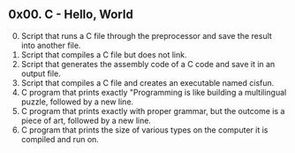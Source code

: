 ## 0x00. C - Hello, World
0. Script that runs a C file through the preprocessor and save the result into another file.
1. Script that compiles a C file but does not link.
2. Script that generates the assembly code of a C code and save it in an output file.
3. Script that compiles a C file and creates an executable named cisfun.
4. C program that prints exactly "Programming is like building a multilingual puzzle, followed by a new line.
5. C program that prints exactly with proper grammar, but the outcome is a piece of art, followed by a new line.
6. C program that prints the size of various types on the computer it is compiled and run on.
